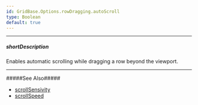 ```yaml
---
id: GridBase.Options.rowDragging.autoScroll
type: Boolean
default: true
---
```

---
##### shortDescription
Enables automatic scrolling while dragging a row beyond the viewport.

---
#####See Also#####
- [scrollSensivity](/api-reference/10%20UI%20Widgets/GridBase/1%20Configuration/rowDragging/scrollSensitivity.md '{basewidgetpath}/Configuration/rowDragging/#scrollSensitivity')
- [scrollSpeed](/api-reference/10%20UI%20Widgets/GridBase/1%20Configuration/rowDragging/scrollSpeed.md '{basewidgetpath}/Configuration/rowDragging/#scrollSpeed')
